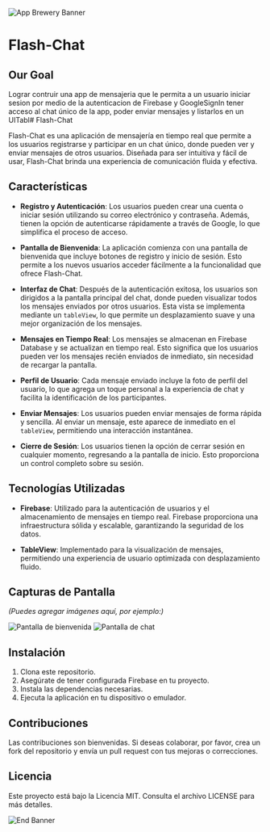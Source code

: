 ![App Brewery Banner](Documentation/AppBreweryBanner.png)

# Flash-Chat

## Our Goal

Lograr contruir una app de mensajeria que le permita a un usuario iniciar sesion por medio de la autenticacion de Firebase y GoogleSignIn tener acceso al chat único de la app, poder enviar mensajes y listarlos en un UITabl# Flash-Chat

Flash-Chat es una aplicación de mensajería en tiempo real que permite a los usuarios registrarse y participar en un chat único, donde pueden ver y enviar mensajes de otros usuarios. Diseñada para ser intuitiva y fácil de usar, Flash-Chat brinda una experiencia de comunicación fluida y efectiva.

## Características

- **Registro y Autenticación**: Los usuarios pueden crear una cuenta o iniciar sesión utilizando su correo electrónico y contraseña. Además, tienen la opción de autenticarse rápidamente a través de Google, lo que simplifica el proceso de acceso.
  
- **Pantalla de Bienvenida**: La aplicación comienza con una pantalla de bienvenida que incluye botones de registro y inicio de sesión. Esto permite a los nuevos usuarios acceder fácilmente a la funcionalidad que ofrece Flash-Chat.

- **Interfaz de Chat**: Después de la autenticación exitosa, los usuarios son dirigidos a la pantalla principal del chat, donde pueden visualizar todos los mensajes enviados por otros usuarios. Esta vista se implementa mediante un `tableView`, lo que permite un desplazamiento suave y una mejor organización de los mensajes.

- **Mensajes en Tiempo Real**: Los mensajes se almacenan en Firebase Database y se actualizan en tiempo real. Esto significa que los usuarios pueden ver los mensajes recién enviados de inmediato, sin necesidad de recargar la pantalla.

- **Perfil de Usuario**: Cada mensaje enviado incluye la foto de perfil del usuario, lo que agrega un toque personal a la experiencia de chat y facilita la identificación de los participantes.

- **Enviar Mensajes**: Los usuarios pueden enviar mensajes de forma rápida y sencilla. Al enviar un mensaje, este aparece de inmediato en el `tableView`, permitiendo una interacción instantánea.

- **Cierre de Sesión**: Los usuarios tienen la opción de cerrar sesión en cualquier momento, regresando a la pantalla de inicio. Esto proporciona un control completo sobre su sesión.

## Tecnologías Utilizadas

- **Firebase**: Utilizado para la autenticación de usuarios y el almacenamiento de mensajes en tiempo real. Firebase proporciona una infraestructura sólida y escalable, garantizando la seguridad de los datos.

- **TableView**: Implementado para la visualización de mensajes, permitiendo una experiencia de usuario optimizada con desplazamiento fluido.

## Capturas de Pantalla

*(Puedes agregar imágenes aquí, por ejemplo:)*

![Pantalla de bienvenida](ruta/a/la/imagen/bienvenida.png)
![Pantalla de chat](ruta/a/la/imagen/chat.png)

## Instalación

1. Clona este repositorio.
2. Asegúrate de tener configurada Firebase en tu proyecto.
3. Instala las dependencias necesarias.
4. Ejecuta la aplicación en tu dispositivo o emulador.

## Contribuciones

Las contribuciones son bienvenidas. Si deseas colaborar, por favor, crea un fork del repositorio y envía un pull request con tus mejoras o correcciones.

## Licencia

Este proyecto está bajo la Licencia MIT. Consulta el archivo LICENSE para más detalles.


![End Banner](Documentation/readme-end-banner.png)
